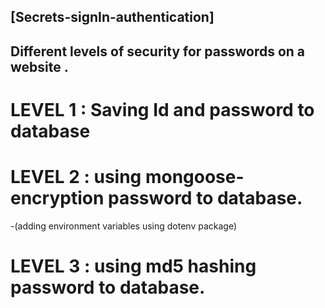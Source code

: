 ## [Secrets-signIn-authentication]

## Different levels of security for passwords on a website .

# LEVEL 1 : Saving Id and password to database

# LEVEL 2 : using mongoose-encryption password to database.
-(adding environment variables using dotenv package)

# LEVEL 3 : using md5 hashing password to database.
